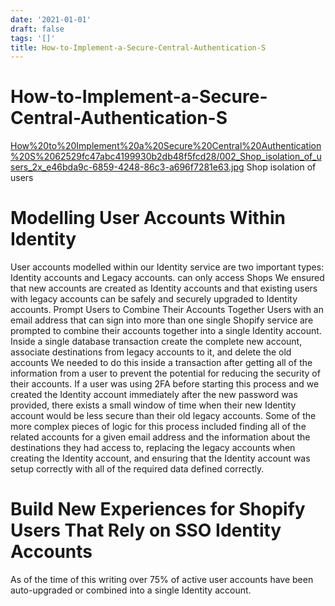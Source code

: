 ```yaml
---
date: '2021-01-01'
draft: false
tags: '[]'
title: How-to-Implement-a-Secure-Central-Authentication-S
---
```


# How-to-Implement-a-Secure-Central-Authentication-S

[How%20to%20Implement%20a%20Secure%20Central%20Authentication%20S%2062529fc47abc4199930b2db48f5fcd28/002_Shop_isolation_of_users_2x_e46bda9c-6859-4248-86c3-a696f7281e63.jpg](How%20to%20Implement%20a%20Secure%20Central%20Authentication%20S%2062529fc47abc4199930b2db48f5fcd28/002_Shop_isolation_of_users_2x_e46bda9c-6859-4248-86c3-a696f7281e63.jpg)
Shop isolation of users
# Modelling User Accounts Within Identity
User accounts modelled within our Identity service are two important types: Identity accounts and Legacy accounts.
can only access Shops
We ensured that new accounts are created as Identity accounts and that existing users with legacy accounts can be safely and securely upgraded to Identity accounts.
Prompt Users to Combine Their Accounts Together
Users with an email address that can sign into more than one single Shopify service are prompted to combine their accounts together into a single Identity account.
Inside a single database transaction create the complete new account, associate destinations from legacy accounts to it, and delete the old accounts
We needed to do this inside a transaction after getting all of the information from a user to prevent the potential for reducing the security of their accounts.
If a user was using 2FA before starting this process and we created the Identity account immediately after the new password was provided, there exists a small window of time when their new Identity account would be less secure than their old legacy accounts.
Some of the more complex pieces of logic for this process included finding all of the related accounts for a given email address and the information about the destinations they had access to, replacing the legacy accounts when creating the Identity account, and ensuring that the Identity account was setup correctly with all of the required data defined correctly.
# Build New Experiences for Shopify Users That Rely on SSO Identity Accounts
As of the time of this writing over 75% of active user accounts have been auto-upgraded or combined into a single Identity account.
